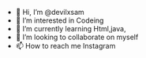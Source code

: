 - 👋 Hi, I’m @devilxsam
- 👀 I’m interested in Codeing 
- 🌱 I’m currently learning Html,java,
- 💞️ I’m looking to collaborate on myself 
- 📫 How to reach me Instagram 
